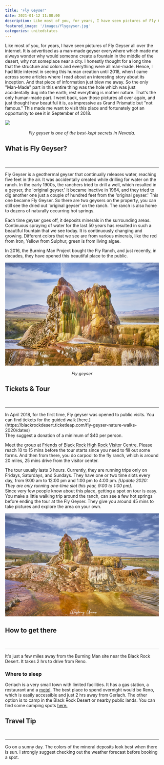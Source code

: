 ```yaml
---
title: 'Fly Geyser'
date: 2021-01-12 11:00:00
description: Like most of you, for years, I have seen pictures of Fly Geyser all over the internet. It is advertised as a man-made geyser everywhere which made me always wonder why would someone create a fountain in the middle of the desert, why not someplace near a city.  I honestly thought for a long time that the structure and colors and everything were all man-made.
featured_image: '/images/flygeyser.jpg'
categories: unitedstates
---
```

Like most of you, for years, I have seen pictures of Fly Geyser all over the internet. It is advertised as a man-made geyser everywhere which made me always wonder why would someone create a fountain in the middle of the desert, why not someplace near a city.  I honestly thought for a long time that the structure and colors and everything were all man-made. Hence, I had little interest in seeing this human creation until 2018, when I came across some articles where I read about an interesting story about its inception. And that piece of information just blew me away.  So the only "Man-Made" part in this entire thing was the hole which was just accidentally dug into the earth, rest everything is mother nature. That's the only human-made part. I went back, saw those pictures all over again, and just thought how beautiful it is,  as impressive as Grand Prismatic but "not famous." This made me want to visit this place and fortunately got an opportunity to see it in September of 2018.

![]({{site.data.settings.basic_settings.cdn_url}}/flygeyser/flygeyserafternoon.jpg)
<center class="image-caption"><i>Fly geyser is one of the best-kept secrets in Nevada.</i></center>

## What is Fly Geyser?
<br>
<hr>

Fly Geyser is a geothermal geyser that continually releases water, reaching five feet in the air. It was accidentally created while drilling for water on the ranch.  In the early 1900s, the ranchers tried to drill a well, which resulted in a geyser, the 'original geyser.' It became inactive in 1964, and they tried to dig another one just a couple of hundred feet from the 'original geyser.' This one became Fly Geyser. So there are two geysers on the property, you can still see the dried out 'original geyser' on the ranch. The ranch is also home to dozens of naturally occurring hot springs.


Each time geyser goes off, it deposits minerals in the surrounding areas. Continuous spraying of water for the last 50 years has resulted in such a beautiful fountain that we see today. It is continuously changing and growing. Different colors that we see are from various minerals, like the red from Iron, Yellow from Sulphur, green is from living algae.

In 2016, the Burning Man Project bought the Fly Ranch, and just recently, in decades, they have opened this beautiful place to the public.

![](/images/flygeyser.jpg)
<center class="image-caption"><i>Fly geyser</i></center>

## Tickets & Tour
<br>
<hr>
In April 2018, for the first time, Fly geyser was opened to public visits. You can find tickets for the guided walk [here.](https://blackrockdesert.ticketleap.com/fly-geyser-nature-walks-2020/dates)
<br>They suggest a donation of a minimum of $40 per person.

Meet the group at [Friends of Black Rock High Rock Visitor Centre](https://goo.gl/maps/VFZVwrh6wpe7FRDJ8). Please reach 10 to 15 mins before the tour starts since you need to fill out some forms. And then from there, you do carpool to the fly ranch, which is around 20 miles, 25 mins drive from the visitor center.

The tour usually lasts 3 hours. Currently, they are running trips only on Fridays, Saturdays, and Sundays. They have one or two time slots every day, from 9:00 am to 12:00 pm and 1:00 pm to 4:00 pm. *[Update 2020: They are only running one-time slot this year, 9:00 to 1:00 pm].* <br>
Since very few people know about this place, getting a spot on tour is easy. You make a little walking trip around the ranch, can see a few hot springs before ending the tour at the Fly Geyser. They give you around 45 mins to take pictures and explore the area on your own.

![](/images/flygeysernevada.jpg)

## How to get there
<br>
<hr>
It's just a few miles away from the Burning Man site near the Black Rock Desert. It takes 2 hrs to drive from Reno.

### Where to sleep
Gerlach is a very small town with limited facilities. It has a gas station, a restaurant and a [motel](https://visitgerlach.com/brunos-country-club/). The best place to spend overnight would be Reno, which is easily accessible and just 2 hrs away from Gerlach. The other option is to camp in the Black Rock Desert or nearby public lands. You can find some camping spots [here.](http://blackrockdesert.org/camping-in-the-nca/)


## Travel Tip
<br>
<hr>

Go on a sunny day. The colors of the mineral deposits look best when there is sun. I strongly suggest checking out the weather forecast before booking a spot.